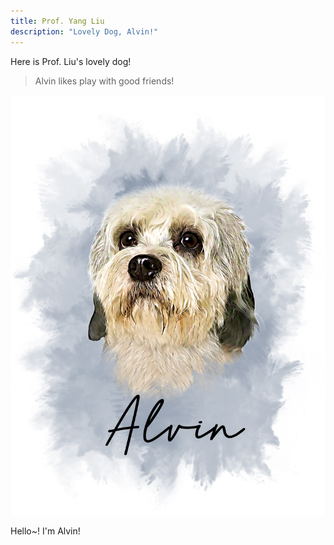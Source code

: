 ```yaml
---
title: Prof. Yang Liu
description: "Lovely Dog, Alvin!"
---
```


Here is Prof. Liu's lovely dog!

> Alvin likes play with good friends!

![Alvin](./alvin.jpg)

Hello~! I'm Alvin!

